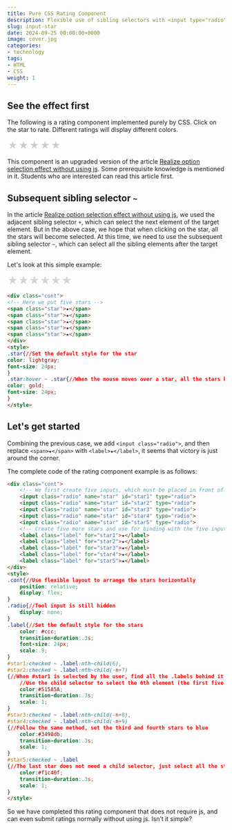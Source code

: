 ```yaml
---
title: Pure CSS Rating Component
description: Flexible use of sibling selectors with <input type="radio"> Pure CSS Rating Component
slug: input-star
date: 2024-09-25 00:00:00+0000
image: cover.jpg
categories:
- technology
tags:
- HTML
- CSS
weight: 1
---
```

## See the effect first
The following is a rating component implemented purely by CSS. Click on the star to rate. Different ratings will display different colors.
<div class="cont"> <input class="radio" name="star" id="star1" type="radio"> <input class="radio" name="star" id="star2" type="radio"> <input class="radio" name="star" id="star3" type="radio"> <input class="radio" name="star" id="star4" type="radio"> <input class="radio" name="star" id="star5" type="radio"> <label class="label" for="star1">★</label> <label class="label" for="star2">★</label> <label class="label" for="star3">★</label> <label class="label" for="star4">★</label> <label class="label" for="star5">★</label> </div> <style> .cont{ position: relative; display: flex; } .radio{ display: none; } .label{ color: #ccc; transition-duration:.3s; font-size: 24px; scale:.9; } #star1:checked ~ .label:nth-child(6), #star2:checked ~ .label:nth-child(-n+7) { color:#515A5A; transition-duration:.3s; scale: 1; } #star3:checked ~ .label:nth-child(-n+8), #star4:checked ~ .label:nth-child(-n+9){ color:#3498db; transition-duration:.3s; scale: 1; } #star5:checked ~ .label{ color:#f1c40f; transition-duration:.3s; scale: 1; }
</style>

This component is an upgraded version of the article [Realize option selection effect without using js](https://blog.zhoujump.club/p/checked-css/). Some prerequisite knowledge is mentioned in it. Students who are interested can read this article first.

## Subsequent sibling selector `~`
In the article [Realize option selection effect without using js](https://blog.zhoujump.club/p/checked-css/), we used the adjacent sibling selector `+`, which can select the next element of the target element. But in the above case, we hope that when clicking on the star, all the stars will become selected. At this time, we need to use the subsequent sibling selector `~`, which can select all the sibling elements after the target element.

Let's look at this simple example:

<div class="cont">
<span class="star">★</span>
<span class="star">★</span>
<span class="star">★</span>
<span class="star">★</span>
<span class="star">★</span>
<span class="star">★</span>
</div>
<style>
.star{
color: lightgray;
font-size: 24px;
}
.star:hover ~ .star{
color: gold;
font-size: 24px;
}
</style>

```html
<div class="cont">
<!-- Here we put five stars -->
<span class="star">★</span>
<span class="star">★</span>
<span class="star">★</span>
<span class="star">★</span>
<span class="star">★</span>
</div>
<style>
.star{//Set the default style for the star
color: lightgray;
font-size: 24px;
}
.star:hover ~ .star{//When the mouse moves over a star, all the stars behind it will be selected and set to gold
color: gold;
font-size: 24px;
}
</style>
```
## Let's get started
Combining the previous case, we add `<input class="radio">`, and then replace `<span>★</span>` with `<label>★</label>`, it seems that victory is just around the corner.

The complete code of the rating component example is as follows:
```html
<div class="cont">
    <!-- We first create five inputs, which must be placed in front of the stars to facilitate the use of subsequent sibling selectors to select stars -->
    <input class="radio" name="star" id="star1" type="radio">
    <input class="radio" name="star" id="star2" type="radio">
    <input class="radio" name="star" id="star3" type="radio">
    <input class="radio" name="star" id="star4" type="radio">
    <input class="radio" name="star" id="star5" type="radio">
    <!-- Create five more stars and use for binding with the five inputs above -->
    <label class="label" for="star1">★</label>
    <label class="label" for="star2">★</label>
    <label class="label" for="star3">★</label>
    <label class="label" for="star4">★</label>
    <label class="label" for="star5">★</label>
</div>
<style>
.cont{//Use flexible layout to arrange the stars horizontally
    position: relative;
    display: flex;
}
.radio{//Tool input is still hidden
    display: none;
}
.label{//Set the default style for the stars
    color: #ccc;
    transition-duration:.3s;
    font-size: 24px;
    scale:.9;
}
#star1:checked ~ .label:nth-child(6),
#star2:checked ~ .label:nth-child(-n+7)
{//When #star1 is selected by the user, find all the .labels behind it
    //Use the child selector to select the 6th element (the first five are input) and set its color
    color:#515A5A;
    transition-duration:.3s;
    scale: 1;
}
#star3:checked ~ .label:nth-child(-n+8),
#star4:checked ~ .label:nth-child(-n+9)
{//Follow the same method, set the third and fourth stars to blue
    color:#3498db;
    transition-duration:.3s;
    scale: 1;
}
#star5:checked ~ .label
{//The last star does not need a child selector, just select all the stars and set them to gold
    color:#f1c40f;
    transition-duration:.3s;
    scale: 1;
}
</style>
```

So we have completed this rating component that does not require js, and can even submit ratings normally without using js. Isn’t it simple?
